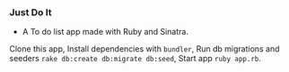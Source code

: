 ### Just Do It

- A To do list app made with Ruby and Sinatra.

Clone this app,
Install dependencies with ```bundler```,
Run db migrations and seeders ```rake db:create db:migrate db:seed```,
Start app ```ruby app.rb```.
